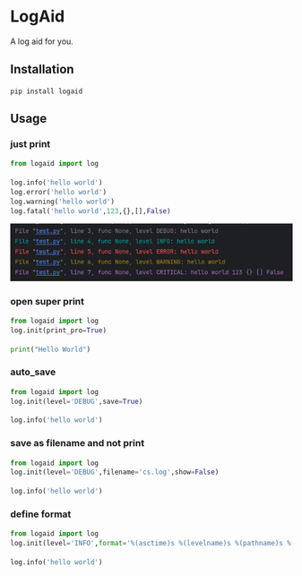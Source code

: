 # LogAid

A log aid for you.

## Installation
```console
pip install logaid
```

## Usage 
### just print
```python
from logaid import log

log.info('hello world')
log.error('hello world')
log.warning('hello world')
log.fatal('hello world',123,{},[],False)
```
![image](static/screenshot-20240927-175011.png)
### open super print
```python
from logaid import log
log.init(print_pro=True)

print("Hello World")
```
### auto_save
```python
from logaid import log
log.init(level='DEBUG',save=True)

log.info('hello world')
```
### save as filename and not print
```python
from logaid import log
log.init(level='DEBUG',filename='cs.log',show=False)

log.info('hello world')
```
### define format
```python
from logaid import log
log.init(level='INFO',format='%(asctime)s %(levelname)s %(pathname)s %(lineno)d: %(message)s')

log.info('hello world')

```